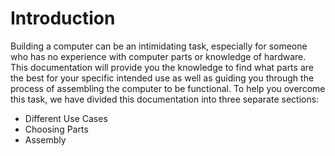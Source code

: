 # Introduction

Building a computer can be an intimidating task, especially for someone who has no experience with computer parts or knowledge of hardware. This documentation will provide you the knowledge to find what parts are the best for your specific intended use as well as guiding you through the process of assembling the computer to be functional. To help you overcome this task, we have divided this documentation into three separate sections:

- Different Use Cases
- Choosing Parts
- Assembly
